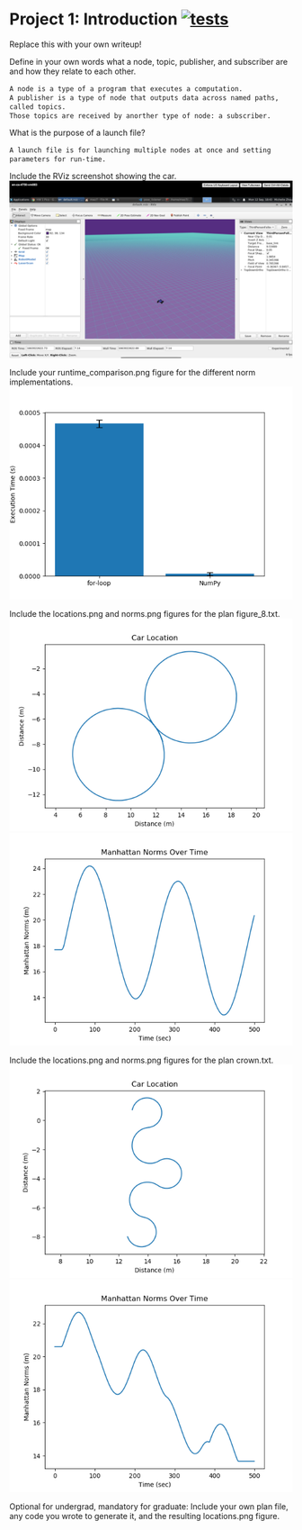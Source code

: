 # Project 1: Introduction [![tests](../../../badges/submit-proj1/pipeline.svg)](../../../pipelines/submit-proj1/latest)

Replace this with your own writeup!

Define in your own words what a node, topic, publisher, and subscriber are and how they relate to each other.


	A node is a type of a program that executes a computation.
	A publisher is a type of node that outputs data across named paths, called topics.
	Those topics are received by anorther type of node: a subscriber.


What is the purpose of a launch file?


	A launch file is for launching multiple nodes at once and setting parameters for run-time.
	
Include the RViz screenshot showing the car.
	![Rviz](rviz_screenshot.png)

Include your runtime_comparison.png figure for the different norm implementations.
	![Runtime](runtime_comparison.png)

Include the locations.png and norms.png figures for the plan figure_8.txt.
	![8 locations](figure_8_locations.png)
	![8 norms](figure_8_norms.png)

Include the locations.png and norms.png figures for the plan crown.txt.
	![Crown locations](crown_locations.png)
	![Crown norms](crown_norms.png)

Optional for undergrad, mandatory for graduate: Include your own plan file, any code you wrote to generate it, and the resulting locations.png figure.
